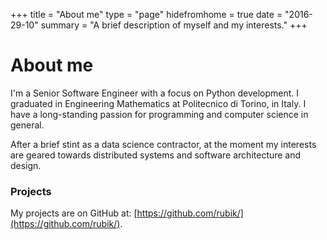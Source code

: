 +++
title = "About me"
type = "page"
hidefromhome = true
date = "2016-29-10"
summary = "A brief description of myself and my interests."
+++

# About me
I'm a Senior Software Engineer with a focus on Python development. I graduated
in Engineering Mathematics at Politecnico di Torino, in Italy. I have a
long-standing passion for programming and computer science in general.

After a brief stint as a data science contractor, at the moment my interests
are geared towards distributed systems and software architecture and design.

### Projects
My projects are on GitHub at:
[https://github.com/rubik/](https://github.com/rubik/).
